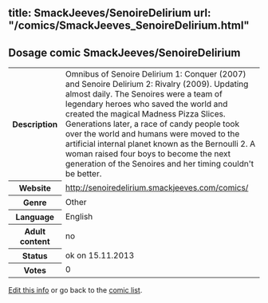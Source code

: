 title: SmackJeeves/SenoireDelirium
url: "/comics/SmackJeeves_SenoireDelirium.html"
---
Dosage comic SmackJeeves/SenoireDelirium
-----------------------------------------

<p id="msg"></p>
<script type="text/javascript">
if (window.location.search === '?edit_info_mail=sent_ok') {
  var elem = document.getElementById("msg");
  elem.innerHTML = 'Edited information sucessfully sent for review, which is usually done daily. Thanks!';
  elem.className = 'ok';
}
</script>
<table class="comicinfo">
<tr>
<th>Description</th><td>Omnibus of Senoire Delirium 1: Conquer (2007) and Senoire Delirium 2: Rivalry (2009). Updating almost daily. The Senoires were a team of legendary heroes who saved the world and created the magical Madness Pizza Slices. Generations later, a race of candy people took over the world and humans were moved to the artificial internal planet known as the Bernoulli 2. A woman raised four boys to become the next generation of the Senoires and her timing couldn't be better.</td>
</tr>
<tr>
<th>Website</th><td><a href="http://senoiredelirium.smackjeeves.com/comics/">http://senoiredelirium.smackjeeves.com/comics/</a></td>
</tr>
<tr>
<th>Genre</th><td>Other</td>
</tr>
<tr>
<th>Language</th><td>English</td>
</tr>
<tr>
<th>Adult content</th><td>no</td>
</tr>
<tr>
<th>Status</th><td>ok on 15.11.2013</td>
</tr>
<tr>
<th>Votes</th><td>0</td>
</tr>
</table>

[Edit this info](SmackJeeves_SenoireDelirium_edit.html) or go back to the [comic list](../comic-index.html).
